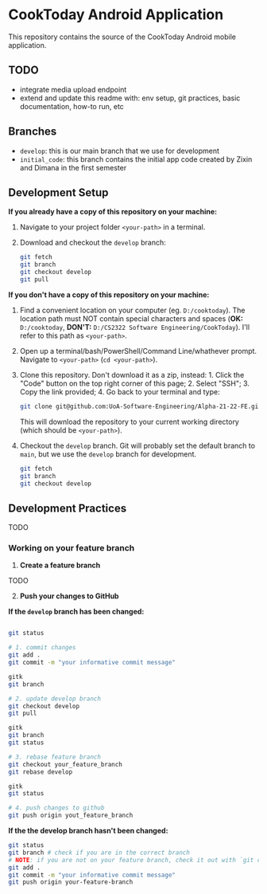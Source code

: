 # CookToday Android Application

This repository contains the source of the CookToday Android mobile application.

## TODO

* integrate media upload endpoint
* extend and update this readme with: env setup, git practices, basic documentation, how-to run, etc

## Branches

* `develop`: this is our main branch that we use for development
* `initial_code`: this branch contains the initial app code created by Zixin and Dimana in the first semester


## Development Setup

**If you already have a copy of this repository on your machine:**

1. Navigate to your project folder `<your-path>` in a terminal.

2. Download and checkout the `develop` branch:
   ```sh
   git fetch
   git branch
   git checkout develop
   git pull
   ```

**If you don't have a copy of this repository on your machine:**

1. Find a convenient location on your computer (eg. `D:/cooktoday`). The location path must NOT contain special characters and spaces (**OK:** `D:/cooktoday`, **DON'T:** `D:/CS2322 Software Engineering/CookToday`). I'll refer to this path as `<your-path>`.

2. Open up a terminal/bash/PowerShell/Command Line/whathever prompt. Navigate to `<your-path>` (`cd <your-path>`).

3. Clone this repository. Don't download it as a zip, instead: 1. Click the "Code" button on the top right corner of this page; 2. Select "SSH"; 3. Copy the link provided; 4. Go back to your terminal and type:
   ```sh
   git clone git@github.com:UoA-Software-Engineering/Alpha-21-22-FE.git .
   ```
   This will download the repository to your current working directory (which should be `<your-path>`).

4. Checkout the `develop` branch. Git will probably set the default branch to `main`, but we use the `develop` branch for development. 
   ```sh
   git fetch
   git branch
   git checkout develop
   ``` 

## Development Practices

TODO

### Working on your feature branch

1. **Create a feature branch**

TODO

2. **Push your changes to GitHub**

**If the `develop` branch has been changed:**

```sh

git status

# 1. commit changes
git add .
git commit -m "your informative commit message"

gitk
git branch

# 2. update develop branch
git checkout develop
git pull

gitk
git branch
git status

# 3. rebase feature branch
git checkout your_feature_branch
git rebase develop

gitk
git status

# 4. push changes to github
git push origin yout_feature_branch
```

**If the the develop branch hasn't been changed:**


```sh
git status
git branch # check if you are in the correct branch
# NOTE: if you are not on your feature branch, check it out with `git checkout your-feature-branch`
git add .
git commit -m "your informative commit message"
git push origin your-feature-branch
```